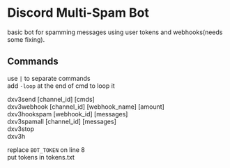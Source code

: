 # Discord Multi-Spam Bot

basic bot for spamming messages using user tokens and webhooks(needs some fixing). 

## Commands

use `|` to separate commands   
add `-loop` at the end of cmd to loop it   

dxv3send [channel_id] [cmds]  
dxv3webhook [channel_id] [webhook_name] [amount]  
dxv3hookspam [webhook_id] [messages]  
dxv3spamall [channel_id] [messages]  
dxv3stop  
dxv3h   

replace `BOT_TOKEN` on line 8    
put tokens in tokens.txt